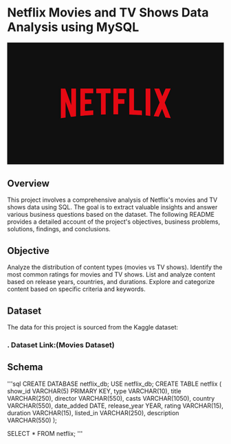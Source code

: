 # Netflix Movies and TV Shows Data Analysis using MySQL

![Netflix_logo](https://github.com/swetha-105/netflix_mysql_project/blob/main/netflix_logo.jpg)

## Overview

 This project involves a comprehensive analysis of Netflix's movies and TV shows data using SQL. The goal is to extract valuable insights and answer various business questions based on the dataset. The following README provides a detailed account of the project's objectives, business problems, solutions, findings, and conclusions.

## Objective

Analyze the distribution of content types (movies vs TV shows).
Identify the most common ratings for movies and TV shows.
List and analyze content based on release years, countries, and durations.
Explore and categorize content based on specific criteria and keywords.

## Dataset

The data for this project is sourced from the Kaggle dataset:
### . Dataset Link:(Movies Dataset)

## Schema
'''sql
CREATE DATABASE netflix_db;
USE netflix_db;
CREATE TABLE netflix
(
	show_id	VARCHAR(5) PRIMARY KEY,
	type    VARCHAR(10),
	title	VARCHAR(250),
	director VARCHAR(550),
	casts	VARCHAR(1050),
	country	VARCHAR(550),
	date_added DATE,
	release_year	YEAR,
	rating	VARCHAR(15),
	duration	VARCHAR(15),
	listed_in	VARCHAR(250),
	description VARCHAR(550)
);

SELECT * FROM netflix;
'''

